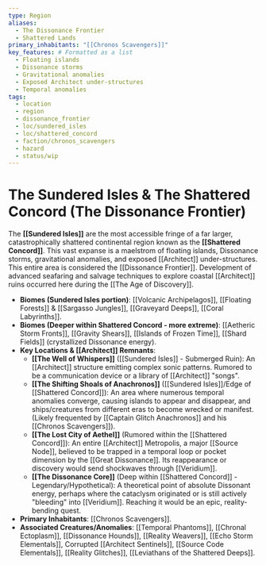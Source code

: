```yaml
---
type: Region
aliases:
  - The Dissonance Frontier
  - Shattered Lands
primary_inhabitants: "[[Chronos Scavengers]]"
key_features: # Formatted as a list
  - Floating islands
  - Dissonance storms
  - Gravitational anomalies
  - Exposed Architect under-structures
  - Temporal anomalies
tags:
  - location
  - region
  - dissonance_frontier
  - loc/sundered_isles
  - loc/shattered_concord
  - faction/chronos_scavengers
  - hazard
  - status/wip
---
```

# The Sundered Isles & The Shattered Concord (The Dissonance Frontier)

The **[[Sundered Isles]]** are the most accessible fringe of a far larger, catastrophically shattered continental region known as the **[[Shattered Concord]]**. This vast expanse is a maelstrom of floating islands, Dissonance storms, gravitational anomalies, and exposed [[Architect]] under-structures. This entire area is considered the [[Dissonance Frontier]]. Development of advanced seafaring and salvage techniques to explore coastal [[Architect]] ruins occurred here during the [[The Age of Discovery]].

* **Biomes (Sundered Isles portion)**: [[Volcanic Archipelagos]], [[Floating Forests]] & [[Sargasso Jungles]], [[Graveyard Deeps]], [[Coral Labyrinths]].
* **Biomes (Deeper within Shattered Concord - more extreme)**: [[Aetheric Storm Fronts]], [[Gravity Shears]], [[Islands of Frozen Time]], [[Shard Fields]] (crystallized Dissonance energy).
* **Key Locations & [[Architect]] Remnants**:
    * **[[The Well of Whispers]]** ([[Sundered Isles]] - Submerged Ruin): An [[Architect]] structure emitting complex sonic patterns. Rumored to be a communication device or a library of [[Architect]] "songs".
    * **[[The Shifting Shoals of Anachronos]]** ([[Sundered Isles]]/Edge of [[Shattered Concord]]): An area where numerous temporal anomalies converge, causing islands to appear and disappear, and ships/creatures from different eras to become wrecked or manifest. (Likely frequented by [[Captain Glitch Anachronos]] and his [[Chronos Scavengers]]).
    * **[[The Lost City of Aethel]]** (Rumored within the [[Shattered Concord]]): An entire [[Architect]] Metropolis, a major [[Source Node]], believed to be trapped in a temporal loop or pocket dimension by the [[Great Dissonance]]. Its reappearance or discovery would send shockwaves through [[Veridium]].
    * **[[The Dissonance Core]]** (Deep within [[Shattered Concord]] - Legendary/Hypothetical): A theoretical point of absolute Dissonant energy, perhaps where the cataclysm originated or is still actively "bleeding" into [[Veridium]]. Reaching it would be an epic, reality-bending quest.
* **Primary Inhabitants**: [[Chronos Scavengers]].
* **Associated Creatures/Anomalies**: [[Temporal Phantoms]], [[Chronal Ectoplasm]], [[Dissonance Hounds]], [[Reality Weavers]], [[Echo Storm Elementals]], Corrupted [[Architect Sentinels]], [[Source Code Elementals]], [[Reality Glitches]], [[Leviathans of the Shattered Deeps]].